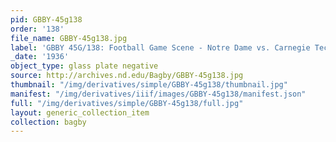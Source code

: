 ```yaml
---
pid: GBBY-45g138
order: '138'
file_name: GBBY-45g138.jpg
label: 'GBBY 45G/138: Football Game Scene - Notre Dame vs. Carnegie Tech - 1936'
_date: '1936'
object_type: glass plate negative
source: http://archives.nd.edu/Bagby/GBBY-45g138.jpg
thumbnail: "/img/derivatives/simple/GBBY-45g138/thumbnail.jpg"
manifest: "/img/derivatives/iiif/images/GBBY-45g138/manifest.json"
full: "/img/derivatives/simple/GBBY-45g138/full.jpg"
layout: generic_collection_item
collection: bagby
---
```

